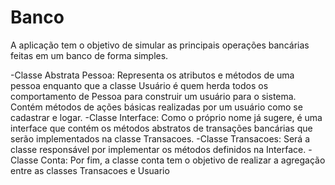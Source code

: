 # Banco
A aplicação tem o objetivo de simular as principais operações bancárias feitas em um banco de forma simples.

-Classe Abstrata Pessoa: Representa os atributos e métodos de uma pessoa enquanto que a classe Usuário é quem herda todos os comportamento de Pessoa para construir um usuário para o sistema. Contém métodos de ações básicas realizadas por um usuário como se cadastrar e logar.
-Classe Interface: Como o próprio nome já sugere, é uma interface que contém os métodos abstratos de transações bancárias que serão implementados na classe Transacoes.
-Classe Transacoes: Será a classe responsável por implementar os métodos definidos na Interface.
-Classe Conta: Por fim, a classe conta tem o objetivo de realizar a agregação entre as classes Transacoes e Usuario

